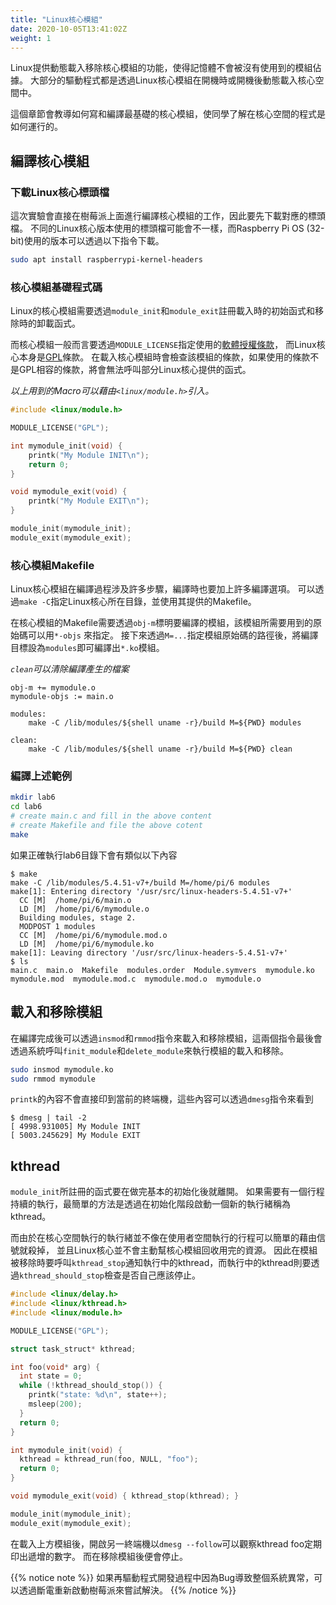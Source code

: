 ```yaml
---
title: "Linux核心模組"
date: 2020-10-05T13:41:02Z
weight: 1
---
```


Linux提供動態載入移除核心模組的功能，使得記憶體不會被沒有使用到的模組佔據。
大部分的驅動程式都是透過Linux核心模組在開機時或開機後動態載入核心空間中。

這個章節會教導如何寫和編譯最基礎的核心模組，使同學了解在核心空間的程式是如何運行的。

## 編譯核心模組

### 下載Linux核心標頭檔

這次實驗會直接在樹莓派上面進行編譯核心模組的工作，因此要先下載對應的標頭檔。
不同的Linux核心版本使用的標頭檔可能會不一樣，而Raspberry Pi OS (32-bit)使用的版本可以透過以下指令下載。

```bash
sudo apt install raspberrypi-kernel-headers
```

### 核心模組基礎程式碼

Linux的核心模組需要透過``module_init``和``module_exit``註冊載入時的初始函式和移除時的卸載函式。

而核心模組一般而言要透過``MODULE_LICENSE``指定使用的[軟體授權條款](https://en.wikipedia.org/wiki/Software_license)，
而Linux核心本身是[GPL](https://en.wikipedia.org/wiki/GNU_General_Public_License)條款。
在載入核心模組時會檢查該模組的條款，如果使用的條款不是GPL相容的條款，將會無法呼叫部分Linux核心提供的函式。

*以上用到的Macro可以藉由``<linux/module.h>``引入。*

```C
#include <linux/module.h>

MODULE_LICENSE("GPL");

int mymodule_init(void) {
	printk("My Module INIT\n");
	return 0;
}

void mymodule_exit(void) {
	printk("My Module EXIT\n");
}

module_init(mymodule_init);
module_exit(mymodule_exit);
```
### 核心模組Makefile

Linux核心模組在編譯過程涉及許多步驟，編譯時也要加上許多編譯選項。
可以透過``make -C``指定Linux核心所在目錄，並使用其提供的Makefile。

在核心模組的Makefile需要透過``obj-m``標明要編譯的模組，該模組所需要用到的原始碼可以用``*-objs`` 來指定。
接下來透過``M=...``指定模組原始碼的路徑後，將編譯目標設為``modules``即可編譯出``*.ko``模組。

*``clean``可以清除編譯產生的檔案*

```none
obj-m += mymodule.o
mymodule-objs := main.o

modules:
	make -C /lib/modules/${shell uname -r}/build M=${PWD} modules

clean:
	make -C /lib/modules/${shell uname -r}/build M=${PWD} clean
```

### 編譯上述範例

```bash
mkdir lab6
cd lab6
# create main.c and fill in the above content
# create Makefile and file the above cotent
make
```

如果正確執行lab6目錄下會有類似以下內容

```none
$ make
make -C /lib/modules/5.4.51-v7+/build M=/home/pi/6 modules
make[1]: Entering directory '/usr/src/linux-headers-5.4.51-v7+'
  CC [M]  /home/pi/6/main.o
  LD [M]  /home/pi/6/mymodule.o
  Building modules, stage 2.
  MODPOST 1 modules
  CC [M]  /home/pi/6/mymodule.mod.o
  LD [M]  /home/pi/6/mymodule.ko
make[1]: Leaving directory '/usr/src/linux-headers-5.4.51-v7+'
$ ls
main.c  main.o  Makefile  modules.order  Module.symvers  mymodule.ko  mymodule.mod  mymodule.mod.c  mymodule.mod.o  mymodule.o
```

## 載入和移除模組

在編譯完成後可以透過``insmod``和``rmmod``指令來載入和移除模組，這兩個指令最後會透過系統呼叫``finit_module``和``delete_module``來執行模組的載入和移除。

```bash
sudo insmod mymodule.ko
sudo rmmod mymodule
```

``printk``的內容不會直接印到當前的終端機，這些內容可以透過``dmesg``指令來看到

```none
$ dmesg | tail -2
[ 4998.931005] My Module INIT
[ 5003.245629] My Module EXIT
```


## kthread

``module_init``所註冊的函式要在做完基本的初始化後就離開。
如果需要有一個行程持續的執行，最簡單的方法是透過在初始化階段啟動一個新的執行緒稱為kthread。

而由於在核心空間執行的執行緒並不像在使用者空間執行的行程可以簡單的藉由信號就殺掉，
並且Linux核心並不會主動幫核心模組回收用完的資源。
因此在模組被移除時要呼叫``kthread_stop``通知執行中的kthread，而執行中的kthread則要透過``kthread_should_stop``檢查是否自己應該停止。


```C
#include <linux/delay.h>
#include <linux/kthread.h>
#include <linux/module.h>

MODULE_LICENSE("GPL");

struct task_struct* kthread;

int foo(void* arg) {
  int state = 0;
  while (!kthread_should_stop()) {
    printk("state: %d\n", state++);
    msleep(200);
  }
  return 0;
}

int mymodule_init(void) {
  kthread = kthread_run(foo, NULL, "foo");
  return 0;
}

void mymodule_exit(void) { kthread_stop(kthread); }

module_init(mymodule_init);
module_exit(mymodule_exit);
```

在載入上方模組後，開啟另一終端機以``dmesg --follow``可以觀察kthread foo定期印出遞增的數字。
而在移除模組後便會停止。

{{% notice note  %}}
如果再驅動程式開發過程中因為Bug導致整個系統異常，可以透過斷電重新啟動樹莓派來嘗試解決。
{{% /notice %}}